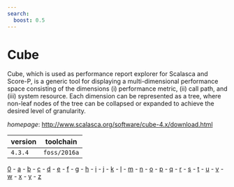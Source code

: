 ```yaml
---
search:
  boost: 0.5
---
```

# Cube

Cube, which is used as performance report explorer for Scalasca and  Score-P, is a generic tool for displaying a multi-dimensional performance space  consisting of the dimensions (i) performance metric, (ii) call path, and (iii) system  resource. Each dimension can be represented as a tree, where non-leaf nodes of the tree  can be collapsed or expanded to achieve the desired level of granularity.

*homepage*: <http://www.scalasca.org/software/cube-4.x/download.html>

version | toolchain
--------|----------
``4.3.4`` | ``foss/2016a``

[0](../0/index.md) - [a](../a/index.md) - [b](../b/index.md) - [c](../c/index.md) - [d](../d/index.md) - [e](../e/index.md) - [f](../f/index.md) - [g](../g/index.md) - [h](../h/index.md) - [i](../i/index.md) - [j](../j/index.md) - [k](../k/index.md) - [l](../l/index.md) - [m](../m/index.md) - [n](../n/index.md) - [o](../o/index.md) - [p](../p/index.md) - [q](../q/index.md) - [r](../r/index.md) - [s](../s/index.md) - [t](../t/index.md) - [u](../u/index.md) - [v](../v/index.md) - [w](../w/index.md) - [x](../x/index.md) - [y](../y/index.md) - [z](../z/index.md)

